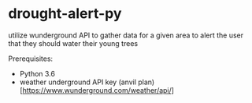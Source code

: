 # drought-alert-py

utilize wunderground API to gather data for a given area to alert the user that they should water their young trees

Prerequisites:
 - Python 3.6
 - weather underground API key (anvil plan)[https://www.wunderground.com/weather/api/]

